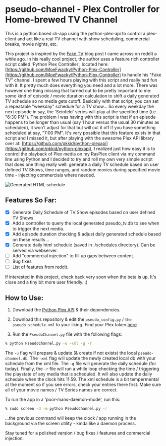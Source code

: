 # pseudo-channel - Plex Controller for Home-brewed TV Channel
This is a python based cli-app using the python-plex-api to control a plex-client and act like a real TV channel with show scheduling, commercial breaks, movie nights, etc.

This project is inspired by the [Fake TV](https://medium.com/@Fake.TV/installation-and-setup-of-faketv-e21340fbf1d4) blog post I came across on reddit a while ago. In his really cool project, the author uses a feature rich controller script called 'Python Plex Controller', located here: [https://github.com/MoeFwacky/Python-Plex-Controller](https://github.com/MoeFwacky/Python-Plex-Controller) to handle his "Fake TV" channel. I spent a few hours playing with this script and really had fun with it. It pretty much does everything you need and a lot more. There was however one thing missing that turned out to be pretty important to me: some kind of episode / movie duration calculation to shift a daily generated TV schedule so no media gets cutoff. Basically with that script, you can set a repeatable "weekday" schedule for a TV show... So every weekday the next episode in say, the 'Seinfeld' series will play at the specified time (i.e. "6:30 PM"). The problem I was having with this script is that if an episode happens to be longer than usual (say 1 hour versus the usual 30 minutes as scheduled), it won't adjust for that but will cut it off if you have something scheduled at say, "7:00 PM". It's very possible that this feature exists in that script and I missed it, but after playing with the awesome Plex API library over at: [https://github.com/pkkid/python-plexapi](https://github.com/pkkid/python-plexapi), I realized just how easy it is to control the playback of Plex media on my RasPlex client via my command line using Python and I decided to try and roll my own very simple script that does one thing really well: generate a daily TV schedule based on user defined TV Shows, time ranges, and random movies during specified movie time - injecting commercials where needed. 

![Generated HTML schedule](http://i.imgur.com/SQaUpYM.png)

## Features So Far:

- [x] Generate Daily Schedule of TV Show episodes based on user defined TV Shows.
- [x] Add a controller to query the local generated pseudo_tv.db to see when to trigger the next media.
- [x] Add episode duration checking & adjust daily generated schedule based on these results...
- [x] Generate daily html schedule (saved in ./schedules directory). Can be served via webserver.
- [ ] Add "commercial injection" to fill up gaps between content. 
- [ ] Bug fixes
- [ ] List of features from reddit. 

If interested in this project, check back very soon when the beta is up. It's close and a tiny bit more user friendly. :)

## How to Use:

1. Download the [Python Plex API](https://github.com/pkkid/python-plexapi) & their dependencies.

2. Download this repository & edit the `pseudo_config.py` / `the pseudo_schedule.xml` to your liking. Find your Plex token [here](https://support.plex.tv/hc/en-us/articles/204059436-Finding-an-authentication-token-X-Plex-Token)

3. Run the `PseudoChannel.py` file with the following flags:

```bash
% python PseudoChannel.py -u -xml -g -r
```

The `-u` flag will prepare & update (& create if not exists) the local `pseudo-channel.db`. The `-xml` flag will update the newly created local db with your schedule from the xml file. The `-g` file will generate the daily schedule (for today). Finally, the `-r` file will run a while loop checking the time / triggering the playstate of any media that is scheduled. It will also update the daily schedule when the clock hits 11.59. The xml schedule is a bit tempermental at the moment so if you see errors, check your entries there first. Make sure all of your movie names / TV Series names are correct. 

To run the app in a 'poor-mans-daemon-mode', run this:

```bash
% sudo screen -d -m python PseudoChannel.py -r
```

...the previous command will keep the clock / app running in the background via the screen utility - kinda like a daemon process. 

Stay tuned for a polished version / bug fixes / features and commercial injection. 




